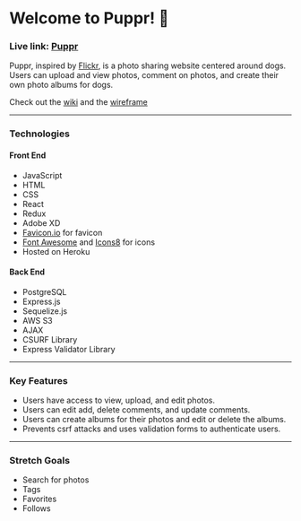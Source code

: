 # Welcome to Puppr! 🐾
### Live link: [Puppr](https://pupproni.herokuapp.com/)
Puppr, inspired by [Flickr](https://www.flickr.com/), is a photo sharing website centered around dogs. Users can upload and view photos, comment on photos, and create their own photo albums for dogs.

Check out the [wiki](https://github.com/trnle/puppr/wiki) and the [wireframe](https://xd.adobe.com/view/bcd87cd7-4d3e-4fa9-8acc-663ff5d3f0ac-e98b/)

***
<!---- [Technologies](#technologies)

[Key Features](#key-features)

[Code Snippets](#code-snippets)

[Stretch Goals](#stretch-goals)

*** ---->

### Technologies
#### Front End
* JavaScript
* HTML
* CSS
* React
* Redux
* Adobe XD
* [Favicon.io](https://favicon.io/) for favicon
* [Font Awesome](https://fontawesome.com/v4.7.0/icons/) and [Icons8](https://icons8.com/) for icons
* Hosted on Heroku
#### Back End
* PostgreSQL
* Express.js
* Sequelize.js
* AWS S3
* AJAX
* CSURF Library
* Express Validator Library

***

### Key Features
* Users have access to view, upload, and edit photos.
* Users can edit add, delete comments, and update comments.
* Users can create albums for their photos and edit or delete the albums.
* Prevents csrf attacks and uses validation forms to authenticate users.

***

### Stretch Goals
* Search for photos
* Tags
* Favorites
* Follows
